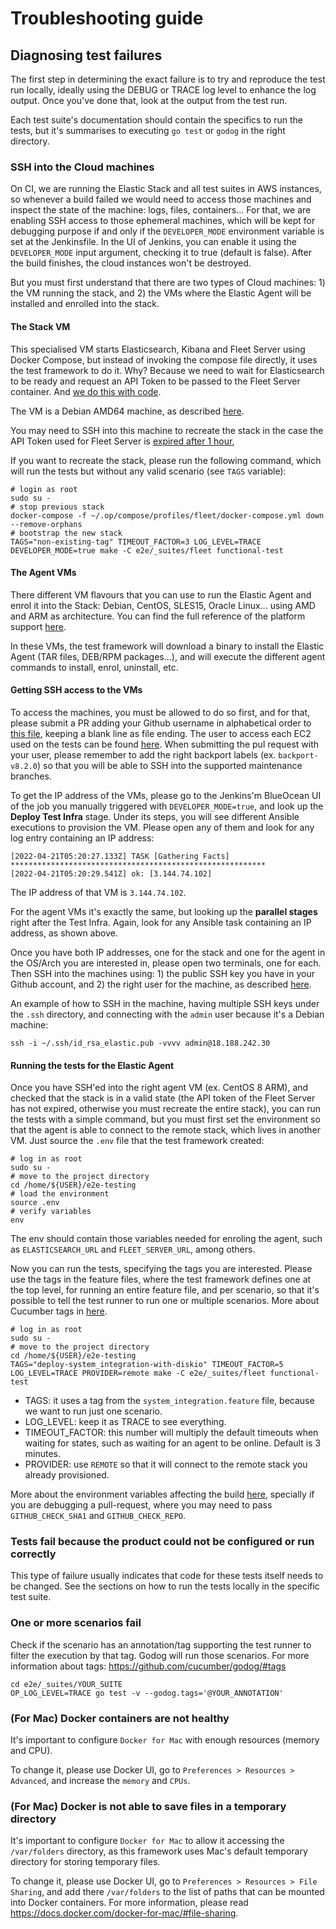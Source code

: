 # Troubleshooting guide

## Diagnosing test failures
The first step in determining the exact failure is to try and reproduce the test run locally, ideally using the DEBUG or TRACE log level to enhance the log output. Once you've done that, look at the output from the test run.

Each test suite's documentation should contain the specifics to run the tests, but it's summarises to executing `go test` or `godog` in the right directory.

### SSH into the Cloud machines
On CI, we are running the Elastic Stack and all test suites in AWS instances, so whenever a build failed we would need to access those machines and inspect the state of the machine: logs, files, containers... For that, we are enabling SSH access to those ephemeral machines, which will be kept for debugging purpose if and only if the `DEVELOPER_MODE` environment variable is set at the Jenkinsfile. In the UI of Jenkins, you can enable it using the `DEVELOPER_MODE` input argument, checking it to true (default is false). After the build finishes, the cloud instances won't be destroyed.

But you must first understand that there are two types of Cloud machines: 1) the VM running the stack, and 2) the VMs where the Elastic Agent will be installed and enrolled into the stack.

#### The Stack VM
This specialised VM starts Elasticsearch, Kibana and Fleet Server using Docker Compose, but instead of invoking the compose file directly, it uses the test framework to do it. Why? Because we need to wait for Elasticsearch to be ready and request an API Token to be passed to the Fleet Server container. And [we do this with code](https://github.com/elastic/e2e-testing/blob/4517dfa134844f720139d6bab3955cc8d9c6685c/e2e/_suites/fleet/fleet.go#L631-L748).

The VM is a Debian AMD64 machine, as described [here](https://github.com/elastic/e2e-testing/blob/4517dfa134844f720139d6bab3955cc8d9c6685c/.ci/.e2e-platforms.yaml#L3-L7).

You may need to SSH into this machine to recreate the stack in the case the API Token used for Fleet Server is [expired after 1 hour](https://www.elastic.co/guide/en/elasticsearch/reference/current/security-settings.html#token-service-settings), 

If you want to recreate the stack, please run the following command, which will run the tests but without any valid scenario (see `TAGS` variable):

```shell
# login as root
sudo su -
# stop previous stack
docker-compose -f ~/.op/compose/profiles/fleet/docker-compose.yml down --remove-orphans
# bootstrap the new stack
TAGS="non-existing-tag" TIMEOUT_FACTOR=3 LOG_LEVEL=TRACE DEVELOPER_MODE=true make -C e2e/_suites/fleet functional-test
```

#### The Agent VMs
There different VM flavours that you can use to run the Elastic Agent and enrol it into the Stack: Debian, CentOS, SLES15, Oracle Linux... using AMD and ARM as architecture. You can find the full reference of the platform support [here](https://github.com/elastic/e2e-testing/blob/4517dfa134844f720139d6bab3955cc8d9c6685c/.ci/.e2e-platforms.yaml#L2-L42).

In these VMs, the test framework will download a binary to install the Elastic Agent (TAR files, DEB/RPM packages...), and will execute the different agent commands to install, enrol, uninstall, etc.

#### Getting SSH access to the VMs
To access the machines, you must be allowed to do so first, and for that, please submit a PR adding your Github username in alphabetical order to [this file](../.ci/ansible/github-ssh-keys), keeping a blank line as file ending. The user to access each EC2 used on the tests can be found [here](https://github.com/elastic/e2e-testing/blob/main/.ci/.e2e-platforms.yaml). When submitting the pul request with your user, please remember to add the right backport labels (ex. `backport-v8.2.0`) so that you will be able to SSH into the supported maintenance branches.

To get the IP address of the VMs, please go to the Jenkins'm BlueOcean UI of the job you manually triggered with `DEVELOPER_MODE=true`, and look up the **Deploy Test Infra** stage. Under its steps, you will see different Ansible executions to provision the VM. Please open any of them and look for any log entry containing an IP address:

```shell
[2022-04-21T05:20:27.133Z] TASK [Gathering Facts] *********************************************************
[2022-04-21T05:20:29.541Z] ok: [3.144.74.102]
```

The IP address of that VM is `3.144.74.102`.

For the agent VMs it's exactly the same, but looking up the **parallel stages** right after the Test Infra. Again, look for any Ansible task containing an IP address, as shown above.

Once you have both IP addresses, one for the stack and one for the agent in the OS/Arch you are interested in, please open two terminals, one for each. Then SSH into the machines using: 1) the public SSH key you have in your Github account, and 2) the right user for the machine, as described [here](https://github.com/elastic/e2e-testing/blob/4517dfa134844f720139d6bab3955cc8d9c6685c/.ci/.e2e-platforms.yaml#L2-L42).

An example of how to SSH in the machine, having multiple SSH keys under the `.ssh` directory, and connecting with the `admin` user because it's a Debian machine:

```shell
ssh -i ~/.ssh/id_rsa_elastic.pub -vvvv admin@18.188.242.30
```

#### Running the tests for the Elastic Agent
Once you have SSH'ed into the right agent VM (ex. CentOS 8 ARM), and checked that the stack is in a valid state (the API token of the Fleet Server has not expired, otherwise you must recreate the entire stack), you can run the tests with a simple command, but you must first set the environment so that the agent is able to connect to the remote stack, which lives in another VM. Just source the `.env` file that the test framework created:

```shell
# log in as root
sudo su -
# move to the project directory
cd /home/${USER}/e2e-testing
# load the environment
source .env
# verify variables
env
```

The env should contain those variables needed for enroling the agent, such as `ELASTICSEARCH_URL` and `FLEET_SERVER_URL`, among others.

Now you can run the tests, specifying the tags you are interested. Please use the tags in the feature files, where the test framework defines one at the top level, for running an entire feature file, and per scenario, so that it's possible to tell the test runner to run one or multiple scenarios. More about Cucumber tags in [here](https://github.com/cucumber/godog#tags).

```shell
# log in as root
sudo su -
# move to the project directory
cd /home/${USER}/e2e-testing
TAGS="deploy-system_integration-with-diskio" TIMEOUT_FACTOR=5 LOG_LEVEL=TRACE PROVIDER=remote make -C e2e/_suites/fleet functional-test
```

- TAGS: it uses a tag from the `system_integration.feature` file, because we want to run just one scenario.
- LOG_LEVEL: keep it as TRACE to see everything.
- TIMEOUT_FACTOR: this number will multiply the default timeouts when waiting for states, such as waiting for an agent to be online. Default is 3 minutes.
- PROVIDER: use `REMOTE` so that it will connect to the remote stack you already provisioned.

More about the environment variables affecting the build [here](https://github.com/elastic/e2e-testing/tree/main/e2e#environment-variables-affecting-the-build), specially if you are debugging a pull-request, where you may need to pass `GITHUB_CHECK_SHA1` and `GITHUB_CHECK_REPO`.

### Tests fail because the product could not be configured or run correctly
This type of failure usually indicates that code for these tests itself needs to be changed. See the sections on how to run the tests locally in the specific test suite.

### One or more scenarios fail
Check if the scenario has an annotation/tag supporting the test runner to filter the execution by that tag. Godog will run those scenarios. For more information about tags: https://github.com/cucumber/godog/#tags

   ```shell
   cd e2e/_suites/YOUR_SUITE
   OP_LOG_LEVEL=TRACE go test -v --godog.tags='@YOUR_ANNOTATION'
   ```

### (For Mac) Docker containers are not healthy

It's important to configure `Docker for Mac` with enough resources (memory and CPU).

To change it, please use Docker UI, go to `Preferences > Resources > Advanced`, and increase the  `memory` and `CPUs`.

### (For Mac) Docker is not able to save files in a temporary directory

It's important to configure `Docker for Mac` to allow it accessing the `/var/folders` directory, as this framework uses Mac's default temporary directory for storing temporary files.

To change it, please use Docker UI, go to `Preferences > Resources > File Sharing`, and add there `/var/folders` to the list of paths that can be mounted into Docker containers. For more information, please read https://docs.docker.com/docker-for-mac/#file-sharing.
